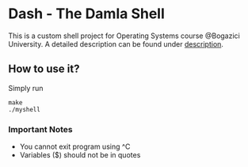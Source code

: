 # Dash - The Damla Shell

This is a custom shell project for Operating Systems course @Bogazici University. A detailed description can be found under [description](/description/).

## How to use it?

Simply run

```
make
./myshell
```

### Important Notes

- You cannot exit program using ^C
- Variables ($) should not be in quotes
